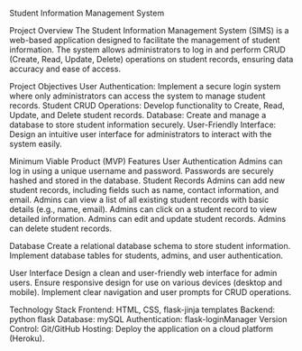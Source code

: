 Student Information Management System

Project Overview
The Student Information Management System (SIMS)
is a web-based application designed to facilitate 
the management of student information. 
The system allows administrators to log in 
and perform CRUD (Create, Read, Update, Delete) 
operations on student records, 
ensuring data accuracy and ease of access.

Project Objectives
User Authentication: Implement a secure login system where only administrators 
can access the system to manage student records.
Student CRUD Operations: Develop functionality to Create, Read, Update,
and Delete student records.
Database: Create and manage a database to store student information securely.
User-Friendly Interface: Design an intuitive user interface for administrators
to interact with the system easily.

Minimum Viable Product (MVP) Features
User Authentication
Admins can log in using a unique username and password.
Passwords are securely hashed and stored in the database.
Student Records
Admins can add new student records, including fields such as name, contact information, and email.
Admins can view a list of all existing student records with basic details (e.g., name, email).
Admins can click on a student record to view detailed information.
Admins can edit and update student records.
Admins can delete student records.

Database
Create a relational database schema to store student information.
Implement database tables for students, admins, and user authentication.

User Interface
Design a clean and user-friendly web interface for admin users.
Ensure responsive design for use on various devices (desktop and mobile).
Implement clear navigation and user prompts for CRUD operations.

Technology Stack
Frontend: HTML, CSS, flask-jinja templates
Backend: python flask
Database: mySQL
Authentication: flask-loginManager
Version Control: Git/GitHub
Hosting: Deploy the application on a cloud platform (Heroku).


